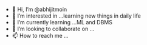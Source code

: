 - 👋 Hi, I’m @abhijitmoin
- 👀 I’m interested in ...learning new things in daily life
- 🌱 I’m currently learning ...ML and DBMS
- 💞️ I’m looking to collaborate on ...
- 📫 How to reach me ...

<!---
abhijitmoin/abhijitmoin is a ✨ special ✨ repository because its `README.md` (this file) appears on your GitHub profile.
You can click the Preview link to take a look at your changes.
--->
